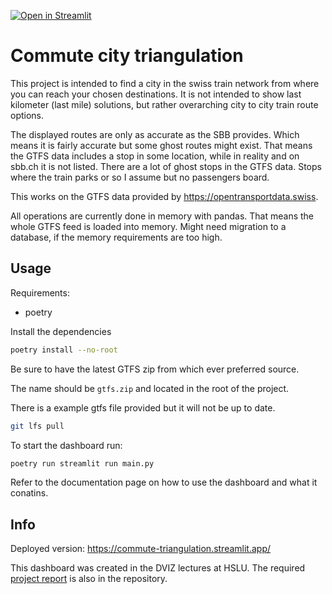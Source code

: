 [![Open in Streamlit](https://static.streamlit.io/badges/streamlit_badge_black_white.svg)](https://commute-triangulation.streamlit.app/)

# Commute city triangulation

This project is intended to find a city in the swiss train network from where you can reach your chosen destinations.
It is not intended to show last kilometer (last mile) solutions, but rather overarching city to city train route options.

The displayed routes are only as accurate as the SBB provides. Which means it is fairly accurate but some ghost routes might exist. That means the GTFS data includes a stop in some location, while in reality and on sbb.ch it is not listed.
There are a lot of ghost stops in the GTFS data. Stops where the train parks or so I assume but no passengers board.

This works on the GTFS data provided by https://opentransportdata.swiss.

All operations are currently done in memory with pandas. That means the whole GTFS feed is loaded into memory.
Might need migration to a database, if the memory requirements are too high.

## Usage
Requirements:
- poetry

Install the dependencies
```sh
poetry install --no-root
```

Be sure to have the latest GTFS zip from which ever preferred source.

The name should be `gtfs.zip` and located in the root of the project.

There is a example gtfs file provided but it will not be up to date.

```sh
git lfs pull
```

To start the dashboard run:
```sh
poetry run streamlit run main.py
```

Refer to the documentation page on how to use the dashboard and what it conatins.

## Info
Deployed version: https://commute-triangulation.streamlit.app/

This dashboard was created in the DVIZ lectures at HSLU.
The required [project report](Report.pdf) is also in the repository.
